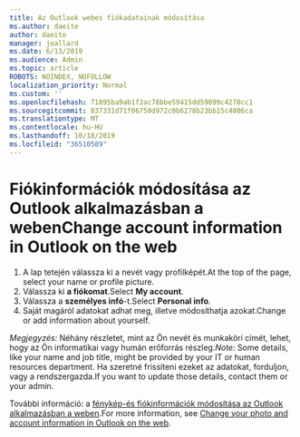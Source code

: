 ```yaml
---
title: Az Outlook webes fiókadatainak módosítása
ms.author: daeite
author: daeite
manager: joallard
ms.date: 6/13/2019
ms.audience: Admin
ms.topic: article
ROBOTS: NOINDEX, NOFOLLOW
localization_priority: Normal
ms.custom: ''
ms.openlocfilehash: 71895ba9ab1f2ac78bbe59415dd59099c4270cc1
ms.sourcegitcommit: 037331d71f06750d972c0b6278b23bb15c4806ca
ms.translationtype: MT
ms.contentlocale: hu-HU
ms.lasthandoff: 10/18/2019
ms.locfileid: "36510589"
---
```

# <a name="change-account-information-in-outlook-on-the-web"></a><span data-ttu-id="efadb-102">Fiókinformációk módosítása az Outlook alkalmazásban a weben</span><span class="sxs-lookup"><span data-stu-id="efadb-102">Change account information in Outlook on the web</span></span>

1. <span data-ttu-id="efadb-103">A lap tetején válassza ki a nevét vagy profilképét.</span><span class="sxs-lookup"><span data-stu-id="efadb-103">At the top of the page, select your name or profile picture.</span></span>
1. <span data-ttu-id="efadb-104">Válassza ki **a fiókomat**.</span><span class="sxs-lookup"><span data-stu-id="efadb-104">Select **My account**.</span></span>
1. <span data-ttu-id="efadb-105">Válassza a **személyes infó**-t.</span><span class="sxs-lookup"><span data-stu-id="efadb-105">Select **Personal info**.</span></span>
1. <span data-ttu-id="efadb-106">Saját magáról adatokat adhat meg, illetve módosíthatja azokat.</span><span class="sxs-lookup"><span data-stu-id="efadb-106">Change or add information about yourself.</span></span>

<span data-ttu-id="efadb-107">*Megjegyzés:* Néhány részletet, mint az Ön nevét és munkaköri címét, lehet, hogy az Ön informatikai vagy humán erőforrás részleg.</span><span class="sxs-lookup"><span data-stu-id="efadb-107">*Note:* Some details, like your name and job title, might be provided by your IT or human resources department.</span></span> <span data-ttu-id="efadb-108">Ha szeretné frissíteni ezeket az adatokat, forduljon, vagy a rendszergazda.</span><span class="sxs-lookup"><span data-stu-id="efadb-108">If you want to update those details, contact them or your admin.</span></span>

<span data-ttu-id="efadb-109">További információ: a [fénykép-és fiókinformációk módosítása az Outlook alkalmazásban a weben](https://support.office.com/article/b2dbb289-851d-4bed-93c3-3e136f5659ec).</span><span class="sxs-lookup"><span data-stu-id="efadb-109">For more information, see [Change your photo and account information in Outlook on the web](https://support.office.com/article/b2dbb289-851d-4bed-93c3-3e136f5659ec).</span></span>